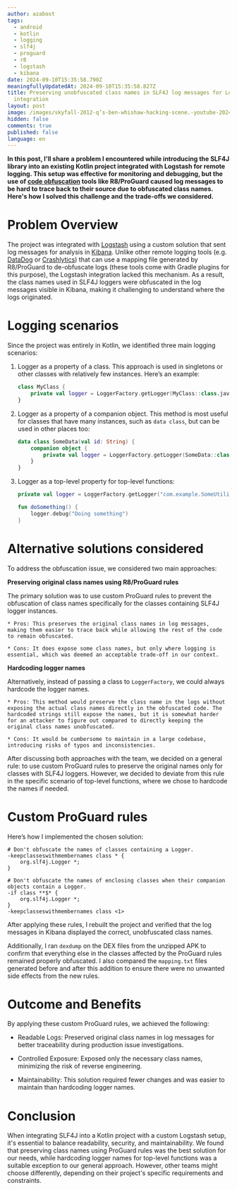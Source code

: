```yaml
---
author: azabost
tags:
  - android
  - kotlin
  - logging
  - slf4j
  - proguard
  - r8
  - logstash
  - kibana
date: 2024-09-10T15:35:58.790Z
meaningfullyUpdatedAt: 2024-09-10T15:35:58.827Z
title: Preserving unobfuscated class names in SLF4J log messages for Logstash
  integration
layout: post
image: /images/skyfall-2012-q’s-ben-whishaw-hacking-scene.-youtube-2024-09-10-22-28-06.png
hidden: false
comments: true
published: false
language: en
---
```

**In this post, I'll share a problem I encountered while introducing the SLF4J library into an existing Kotlin project integrated with Logstash for remote logging. This setup was effective for monitoring and debugging, but the use of [code obfuscation](https://developer.android.com/build/shrink-code) tools like R8/ProGuard caused log messages to be hard to trace back to their source due to obfuscated class names. Here's how I solved this challenge and the trade-offs we considered.**

# Problem Overview

The project was integrated with [Logstash](https://www.elastic.co/logstash) using a custom solution that sent log messages for analysis in [Kibana](https://www.elastic.co/kibana). Unlike other remote logging tools (e.g. [DataDog](https://www.datadoghq.com/) or [Crashlytics](https://firebase.google.com/products/crashlytics)) that can use a mapping file generated by R8/ProGuard to de-obfuscate logs (these tools come with Gradle plugins for this purpose), the Logstash integration lacked this mechanism. As a result, the class names used in SLF4J loggers were obfuscated in the log messages visible in Kibana, making it challenging to understand where the logs originated.

# Logging scenarios
Since the project was entirely in Kotlin, we identified three main logging scenarios:

1. Logger as a property of a class. This approach is used in singletons or other classes with relatively few instances. Here’s an example:

    ```kotlin
    class MyClass {
        private val logger = LoggerFactory.getLogger(MyClass::class.java)
    }
    ```

2. Logger as a property of a companion object. This method is most useful for classes that have many instances, such as `data class`, but can be used in other places too:

    ```kotlin
    data class SomeData(val id: String) {
        companion object {
            private val logger = LoggerFactory.getLogger(SomeData::class.java)
        }
    }
    ```

3. Logger as a top-level property for top-level functions:

    ```kotlin
    private val logger = LoggerFactory.getLogger("com.example.SomeUtilities")
    
    fun doSomething() {
        logger.debug("Doing something")
    }
    ```

# Alternative solutions considered
To address the obfuscation issue, we considered two main approaches:

**Preserving original class names using R8/ProGuard rules**
   
The primary solution was to use custom ProGuard rules to prevent the obfuscation of class names specifically for the classes containing SLF4J logger instances.

    * Pros: This preserves the original class names in log messages, making them easier to trace back while allowing the rest of the code to remain obfuscated.

    * Cons: It does expose some class names, but only where logging is essential, which was deemed an acceptable trade-off in our context.

**Hardcoding logger names**

Alternatively, instead of passing a class to `LoggerFactory`, we could always hardcode the logger names.

    * Pros: This method would preserve the class name in the logs without exposing the actual class names directly in the obfuscated code. The hardcoded strings still expose the names, but it is somewhat harder for an attacker to figure out compared to directly keeping the original class names unobfuscated.

    * Cons: It would be cumbersome to maintain in a large codebase, introducing risks of typos and inconsistencies.

After discussing both approaches with the team, we decided on a general rule: to use custom ProGuard rules to preserve the original names only for classes with SLF4J loggers. However, we decided to deviate from this rule in the specific scenario of top-level functions, where we chose to hardcode the names if needed.

# Custom ProGuard rules
Here’s how I implemented the chosen solution:

```proguard
# Don't obfuscate the names of classes containing a Logger.
-keepclasseswithmembernames class * {
    org.slf4j.Logger *;
}

# Don't obfuscate the names of enclosing classes when their companion objects contain a Logger.
-if class **$* {
    org.slf4j.Logger *;
}
-keepclasseswithmembernames class <1>
```

After applying these rules, I rebuilt the project and verified that the log messages in Kibana displayed the correct, unobfuscated class names.

Additionally, I ran `dexdump` on the DEX files from the unzipped APK to confirm that everything else in the classes affected by the ProGuard rules remained properly obfuscated. I also compared the `mapping.txt` files generated before and after this addition to ensure there were no unwanted side effects from the new rules.

# Outcome and Benefits

By applying these custom ProGuard rules, we achieved the following:

* Readable Logs: Preserved original class names in log messages for better traceability during production issue investigations.

* Controlled Exposure: Exposed only the necessary class names, minimizing the risk of reverse engineering.

* Maintainability: This solution required fewer changes and was easier to maintain than hardcoding logger names.

# Conclusion

When integrating SLF4J into a Kotlin project with a custom Logstash setup, it's essential to balance readability, security, and maintainability. We found that preserving class names using ProGuard rules was the best solution for our needs, while hardcoding logger names for top-level functions was a suitable exception to our general approach. However, other teams might choose differently, depending on their project's specific requirements and constraints.
